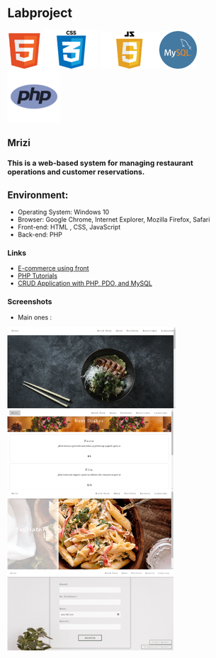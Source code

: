 # Labproject
<img src="assets/images/html5.png" alt="assets/html logo" width="80"> <img src="assets/images/css.png" alt="css logo" width="120"> <img src="assets/js/js.png" alt="jS logo" width="135"><img src="assets/images/mysql.png" alt="mysql logo" width="85"> <img src="assets/images/logo.png" alt="PHP logo" width="120">  


## Mrizi

### This is a web-based system for managing restaurant operations and customer reservations.

 ## Environment:

- Operating System: Windows 10
- Browser: Google Chrome, Internet Explorer, Mozilla Firefox, Safari
- Front-end: HTML , CSS, JavaScript
- Back-end: PHP

### Links

- [E-commerce using front](https://www.youtube.com/watch?v=18Jvyp60Vbg)
- [PHP Tutorials](https://www.w3schools.com/php/)
- [CRUD Application with PHP, PDO, and MySQL](https://codeshack.io/crud-application-php-pdo-mysql/)

### Screenshots
- Main ones :

<img src="assets/images/Homepage.png" width="380"><img src="assets/images/menu.png"  width="375"> <br> <img src="assets/images/Portfolio.png" width="375"> <img src="assets/images/Guests.PNG" width="375">
